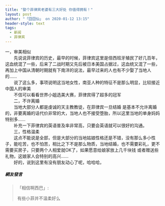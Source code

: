 ```yaml
---
title: "娶个菲律宾老婆有三大好处 你值得拥有！"
layout: post
author: "「囧囧仙」 on 2020-01-12 13:15"
header-style: text
tags:
  - 新闻
  - 菲律宾
---
```


一，审美相似
<br>
　　先说说菲律宾的历史，最早的时候，菲律宾这里是倍西班牙殖民了好几百年，这血统混了一些，后来了二战时期又先后被日本美国占据过，这血统又混了一些，再加上中国从清朝时期就有下南洋的说法，最早过来的人也有不少娶了当地人的……
<br>
　　说了这么多，事项说明这当地女性，南亚人种的特征不是那么明显，比较接近中国人的审美
<br>
　　不信可以看看世界小姐选美大赛，菲律宾得了超多的冠军
<br>
　　二，不许离婚
<br>
　　当地大部分人都是虔诚的天主教教徒，在菲律宾一旦结婚 是基本不允许离婚的，非要离婚的话代价非常的大，当地人也不接受堕胎，所以这里当地的单身妈妈特别多……
<br>
　　补充一下菲律宾的英语普及率非常高，只要会英语就可以很好的沟通。
<br>
　　三，性格温柔
<br>
　　这点不能说是全部，但是大部分的当地姑娘性格还是不错，没有那么多小性子，能吃苦，也不怕苦，相比之下不是那么物质，当地结婚，也不需要彩礼，更不需要买房子，只要两个人相爱就OK了，如果愿意给娘家放上几千块钱 或者赠送些礼物，这娘家人会特别的高兴……
<br>
　　好的，说到这里有没有朋友动心了呢，哈哈哈，
<input type="hidden" value="菲乐园提供"><br>

##### 網友發言 
> 「相信啊西巴」:
> <p>有些小菲并不温柔好么</p>


